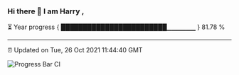 ### Hi there 👋 I am Harry , 

⏳ Year progress { ████████████████████████▁▁▁▁▁▁ } 81.78 %

---

⏰ Updated on Tue, 26 Oct 2021 11:44:40 GMT

![Progress Bar CI](https://github.com/duykhang68/duykhang68/workflows/Progress%20Bar%20CI/badge.svg)
